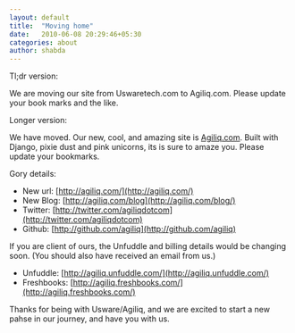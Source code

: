 ```yaml
---
layout: default
title:  "Moving home"
date:   2010-06-08 20:29:46+05:30
categories: about
author: shabda
---
```

Tl;dr version:

We are moving our site from Uswaretech.com to Agiliq.com. Please update your book marks and the like.

Longer version:

We have moved. Our new, cool, and amazing site is [Agiliq.com](http://agiliq.com/). Built with Django, pixie dust and pink unicorns, its is sure to amaze you. Please update your bookmarks.

Gory details:

* New url: [http://agiliq.com/](http://agiliq.com/)
* New Blog: [http://agiliq.com/blog](http://agiliq.com/blog/)
* Twitter: [http://twitter.com/agiliqdotcom](http://twitter.com/agiliqdotcom)
* Github: [http://github.com/agiliq](http://github.com/agiliq)

If you are client of ours, the Unfuddle and billing details would be changing soon. (You should also have received an email from us.)

* Unfuddle: [http://agiliq.unfuddle.com/](http://agiliq.unfuddle.com/)
* Freshbooks: [http://agiliq.freshbooks.com/](http://agiliq.freshbooks.com/)

Thanks for being with Usware/Agiliq, and we are excited to start a new pahse in our journey, and have you with us.


